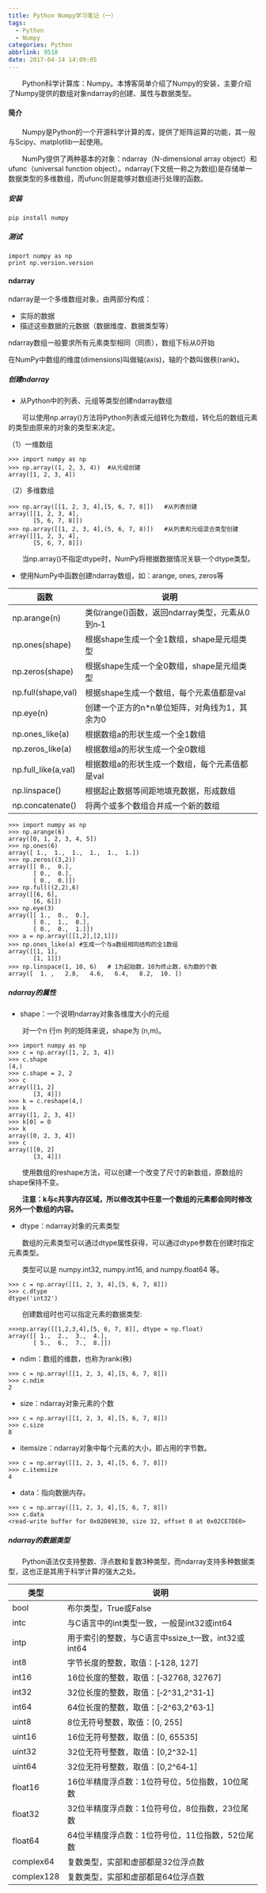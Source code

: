 ```yaml
---
title: Python Numpy学习笔记（一）
tags:
  - Python
  - Numpy
categories: Python
abbrlink: 9510
date: 2017-04-14 14:09:05
---
```



　　Python科学计算库：Numpy。本博客简单介绍了Numpy的安装，主要介绍了Numpy提供的数组对象ndarray的创建、属性与数据类型。

<!--more-->

#### 简介

　　Numpy是Python的一个开源科学计算的库，提供了矩阵运算的功能，其一般与Scipy、matplotlib一起使用。

　　NumPy提供了两种基本的对象：ndarray（N-dimensional array object）和 ufunc（universal function object）。ndarray(下文统一称之为数组)是存储单一数据类型的多维数组，而ufunc则是能够对数组进行处理的函数。

##### 安装

```
pip install numpy
```

##### 测试

```
import numpy as np
print np.version.version
```

#### ndarray

ndarray是一个多维数组对象，由两部分构成：

- 实际的数据
- 描述这些数据的元数据（数据维度、数据类型等）

ndarray数组一般要求所有元素类型相同（同质），数组下标从0开始

在NumPy中数组的维度(dimensions)叫做轴(axis)，轴的个数叫做秩(rank)。


##### 创建ndarray

- 从Python中的列表、元组等类型创建ndarray数组

　　可以使用np.array()方法将Python列表或元组转化为数组，转化后的数组元素的类型由原来的对象的类型来决定。

（1）一维数组

```
>>> import numpy as np
>>> np.array((1, 2, 3, 4))  #从元组创建
array([1, 2, 3, 4])
```

（2）多维数组

```
>>> np.array([[1, 2, 3, 4],[5, 6, 7, 8]])   #从列表创建
array([[1, 2, 3, 4],
       [5, 6, 7, 8]])
>>> np.array([[1, 2, 3, 4],(5, 6, 7, 8)])   #从列表和元组混合类型创建
array([[1, 2, 3, 4],
       [5, 6, 7, 8]])
```

　　当np.array()不指定dtype时，NumPy将根据数据情况关联一个dtype类型。


- 使用NumPy中函数创建ndarray数组，如：arange, ones, zeros等


函数 | 说明
---|---
np.arange(n) | 类似range()函数，返回ndarray类型，元素从0到n‐1
np.ones(shape) | 根据shape生成一个全1数组，shape是元组类型
np.zeros(shape) | 根据shape生成一个全0数组，shape是元组类型
np.full(shape,val) | 根据shape生成一个数组，每个元素值都是val
np.eye(n) | 创建一个正方的n*n单位矩阵，对角线为1，其余为0
np.ones_like(a) | 根据数组a的形状生成一个全1数组
np.zeros_like(a) | 根据数组a的形状生成一个全0数组
np.full_like(a,val) | 根据数组a的形状生成一个数组，每个元素值都是val
np.linspace() | 根据起止数据等间距地填充数据，形成数组
np.concatenate() | 将两个或多个数组合并成一个新的数组


```
>>> import numpy as np
>>> np.arange(6)
array([0, 1, 2, 3, 4, 5])
>>> np.ones(6)
array([ 1.,  1.,  1.,  1.,  1.,  1.])
>>> np.zeros((3,2))
array([[ 0.,  0.],
       [ 0.,  0.],
       [ 0.,  0.]])
>>> np.full((2,2),6)
array([[6, 6],
       [6, 6]])
>>> np.eye(3) 
array([[ 1.,  0.,  0.],
       [ 0.,  1.,  0.],
       [ 0.,  0.,  1.]])
>>> a = np.array([[1,2],[2,1]]) 
>>> np.ones_like(a) #生成一个与a数组相同结构的全1数组
array([[1, 1],
       [1, 1]])
>>> np.linspace(1, 10, 6)   # 1为起始数，10为终止数，6为数的个数
array([  1. ,   2.8,   4.6,   6.4,   8.2,  10. ])
```

##### ndarray的属性

- shape：一个说明ndarray对象各维度大小的元组

　　对一个n 行m 列的矩阵来说，shape为 (n,m)。

```
>>> import numpy as np
>>> c = np.array([1, 2, 3, 4])
>>> c.shape
(4,)
>>> c.shape = 2, 2
>>> c
array([[1, 2]
       [3, 4]])
>>> k = c.reshape(4,)
>>> k
array([1, 2, 3, 4])
>>> k[0] = 0
>>> k
array([0, 2, 3, 4])
>>> c
array([[0, 2]
       [3, 4]])
```
　　使用数组的reshape方法，可以创建一个改变了尺寸的新数组，原数组的shape保持不变。

　　**注意：k与c共享内存区域，所以修改其中任意一个数组的元素都会同时修改另外一个数组的内容。**

- dtype：ndarray对象的元素类型

　　数组的元素类型可以通过dtype属性获得，可以通过dtype参数在创建时指定元素类型。

　　类型可以是 numpy.int32, numpy.int16, and numpy.float64 等。

```
>>> c = np.array([[1, 2, 3, 4],[5, 6, 7, 8]])
>>> c.dtype
dtype('int32')
```

　　创建数组时也可以指定元素的数据类型: 

```
>>>np.array([[1,2,3,4],[5, 6, 7, 8]], dtype = np.float)
array([[ 1.,  2.,  3.,  4.],
       [ 5.,  6.,  7.,  8.]])
```

- ndim：数组的维数，也称为rank(秩)

```
>>> c = np.array([[1, 2, 3, 4],[5, 6, 7, 8]])
>>> c.ndim
2
```

- size：ndarray对象元素的个数

```
>>> c = np.array([[1, 2, 3, 4],[5, 6, 7, 8]])
>>> c.size
8
```

- itemsize：ndarray对象中每个元素的大小，即占用的字节数。

```
>>> c = np.array([[1, 2, 3, 4],[5, 6, 7, 8]])
>>> c.itemsize
4
```

- data：指向数据内存。

```
>>> c = np.array([[1, 2, 3, 4],[5, 6, 7, 8]])
>>> c.data
<read-write buffer for 0x02D89E30, size 32, offset 0 at 0x02CE7DE0>
```

##### ndarray的数据类型

　　Python语法仅支持整数、浮点数和复数3种类型，而ndarray支持多种数据类型，这也正是其用于科学计算的强大之处。

类型 | 说明
---|---
bool  |  布尔类型，True或False
intc  |  与C语言中的int类型一致，一般是int32或int64
intp  |  用于索引的整数，与C语言中ssize_t一致，int32或int64
int8  |  字节长度的整数，取值：[‐128, 127]
int16 |  16位长度的整数，取值：[‐32768, 32767]
int32 |  32位长度的整数，取值：[‐2^31,2^31‐1]
int64 |  64位长度的整数，取值：[‐2^63,2^63‐1]
uint8 |  8位无符号整数，取值：[0, 255]
uint16 |  16位无符号整数，取值：[0, 65535]
uint32 |  32位无符号整数，取值：[0,2^32‐1]
uint64 |  32位无符号整数，取值：[0,2^64‐1]
float16 | 16位半精度浮点数：1位符号位，5位指数，10位尾数
float32 | 32位半精度浮点数：1位符号位，8位指数，23位尾数
float64 | 64位半精度浮点数：1位符号位，11位指数，52位尾数
complex64 | 复数类型，实部和虚部都是32位浮点数
complex128 | 复数类型，实部和虚部都是64位浮点数

